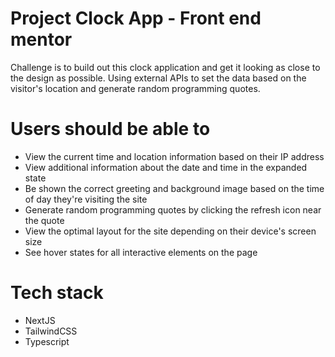# Project Clock App - Front end mentor
Challenge is to build out this clock application and get it looking as close to the design as possible. Using external APIs to set the data based on the visitor's location and generate random programming quotes. 

# Users should be able to 
- View the current time and location information based on their IP address
- View additional information about the date and time in the expanded state
- Be shown the correct greeting and background image based on the time of day they're visiting the site
- Generate random programming quotes by clicking the refresh icon near the quote
- View the optimal layout for the site depending on their device's screen size
- See hover states for all interactive elements on the page

# Tech stack
- NextJS
- TailwindCSS
- Typescript